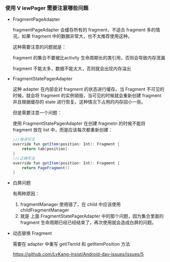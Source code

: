 ### 使用 V iewPager 需要注意哪些问题

- FragmentPageAdapter

  fragmentPageAdapter 会缓存所有的 fragment，不适合 fragment 多的情况。如果 fragment 中的数据非常大，也不太推荐使用这种。

  这种需要注意的问题就是：

  fragment 的集合不要被比activity 生命周期长的类引用，否则会导致内存泄漏

  fragment 不能太多，数据不能太大，否则就会出现内存溢出

- FragmentStatePagerAdapter

  这种 adapter 在内部会对 fragment 的状态进行缓存。当 Fragment 不可见的时候，就会将 fragment 的实例销毁，当可见的时候就会重新创建 fragment 并且根据缓存的 state 进行恢复。这种情况下占用的内存回小一些。

  但是需要注意一个问题：

  使用 FragmentStatePagerAdapter 在创建 fragmetn 的时候不能将 fragment 放在 list 中，而是应该每次都重新创建：

  ```java
  ///错误写法
  override fun getItem(position: Int): Fragment {
      return tab[position]
  }
  ///正确写法
  override fun getItem(position: Int): Fragment {
      return PageFragment()
  }
  ```

- 白屏问题

  有两种原因：

  1. fragmentManager 使用错了，在 child 中应该使用 childFragmentManager
  2. 就是 上面 FragmentStatePagerAdapter 中的那个问题，因为集合里面的 fragment 生命周期已经已经结束了，再次使用就会造成白屏的问题。

- 动态替换 Fragment

  需要在 adapter 中重写 getITemId 和 getItemPosition 方法

  https://github.com/LvKang-insist/Android-day-issues/issues/5